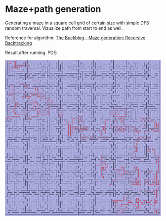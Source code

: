 # Maze+path generation
Generating a maze in a square cell grid of certain size with simple DFS random traversal. Vizualize path from start to end as well.

Reference for algorithm: [The Buckblog - Maze generation: Recursive Backtracking](http://weblog.jamisbuck.org/2010/12/27/maze-generation-recursive-backtracking)

Result after running .PDE:

![Result after running .pde](./result.PNG)

